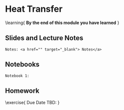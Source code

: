 # Heat Transfer


\learning{
**By the end of this module you have learned**
}

## Slides and Lecture Notes

~~~
Notes: <a href="" target="_blank"> Notes</a>
~~~

## Notebooks

~~~
Notebook 1:
~~~

## Homework

\exercise{
Due Date TBD: 
}
